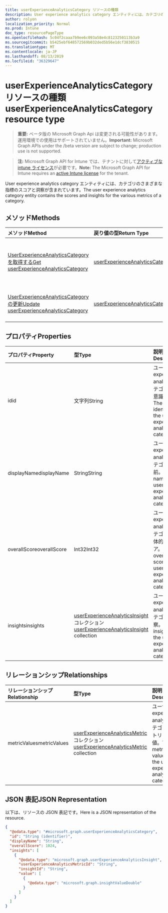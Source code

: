```yaml
---
title: userExperienceAnalyticsCategory リソースの種類
description: User experience analytics category エンティティには、カテゴリのさまざまな指標のスコアと洞察が含まれています。
author: rolyon
localization_priority: Normal
ms.prod: Intune
doc_type: resourcePageType
ms.openlocfilehash: 5c04f2caaa7b9ee6c093a58e4c8123250113b3a9
ms.sourcegitcommit: b5425ebf648572569b032ded5b56e1dcf3830515
ms.translationtype: MT
ms.contentlocale: ja-JP
ms.lasthandoff: 08/13/2019
ms.locfileid: "36329647"
---
```

# <a name="userexperienceanalyticscategory-resource-type"></a><span data-ttu-id="a065c-103">userExperienceAnalyticsCategory リソースの種類</span><span class="sxs-lookup"><span data-stu-id="a065c-103">userExperienceAnalyticsCategory resource type</span></span>

> <span data-ttu-id="a065c-104">**重要:** ベータ版の Microsoft Graph Api は変更される可能性があります。運用環境での使用はサポートされていません。</span><span class="sxs-lookup"><span data-stu-id="a065c-104">**Important:** Microsoft Graph APIs under the /beta version are subject to change; production use is not supported.</span></span>

> <span data-ttu-id="a065c-105">**注:** Microsoft Graph API for Intune では、テナントに対して[アクティブな intune ライセンス](https://go.microsoft.com/fwlink/?linkid=839381)が必要です。</span><span class="sxs-lookup"><span data-stu-id="a065c-105">**Note:** The Microsoft Graph API for Intune requires an [active Intune license](https://go.microsoft.com/fwlink/?linkid=839381) for the tenant.</span></span>

<span data-ttu-id="a065c-106">User experience analytics category エンティティには、カテゴリのさまざまな指標のスコアと洞察が含まれています。</span><span class="sxs-lookup"><span data-stu-id="a065c-106">The user experience analytics category entity contains the scores and insights for the various metrics of a category.</span></span>

## <a name="methods"></a><span data-ttu-id="a065c-107">メソッド</span><span class="sxs-lookup"><span data-stu-id="a065c-107">Methods</span></span>
|<span data-ttu-id="a065c-108">メソッド</span><span class="sxs-lookup"><span data-stu-id="a065c-108">Method</span></span>|<span data-ttu-id="a065c-109">戻り値の型</span><span class="sxs-lookup"><span data-stu-id="a065c-109">Return Type</span></span>|<span data-ttu-id="a065c-110">説明</span><span class="sxs-lookup"><span data-stu-id="a065c-110">Description</span></span>|
|:---|:---|:---|
|[<span data-ttu-id="a065c-111">UserExperienceAnalyticsCategory を取得する</span><span class="sxs-lookup"><span data-stu-id="a065c-111">Get userExperienceAnalyticsCategory</span></span>](../api/intune-devices-userexperienceanalyticscategory-get.md)|[<span data-ttu-id="a065c-112">userExperienceAnalyticsCategory</span><span class="sxs-lookup"><span data-stu-id="a065c-112">userExperienceAnalyticsCategory</span></span>](../resources/intune-devices-userexperienceanalyticscategory.md)|<span data-ttu-id="a065c-113">[UserExperienceAnalyticsCategory](../resources/intune-devices-userexperienceanalyticscategory.md)オブジェクトのプロパティとリレーションシップを読み取ります。</span><span class="sxs-lookup"><span data-stu-id="a065c-113">Read properties and relationships of the [userExperienceAnalyticsCategory](../resources/intune-devices-userexperienceanalyticscategory.md) object.</span></span>|
|[<span data-ttu-id="a065c-114">UserExperienceAnalyticsCategory の更新</span><span class="sxs-lookup"><span data-stu-id="a065c-114">Update userExperienceAnalyticsCategory</span></span>](../api/intune-devices-userexperienceanalyticscategory-update.md)|[<span data-ttu-id="a065c-115">userExperienceAnalyticsCategory</span><span class="sxs-lookup"><span data-stu-id="a065c-115">userExperienceAnalyticsCategory</span></span>](../resources/intune-devices-userexperienceanalyticscategory.md)|<span data-ttu-id="a065c-116">[UserExperienceAnalyticsCategory](../resources/intune-devices-userexperienceanalyticscategory.md)オブジェクトのプロパティを更新します。</span><span class="sxs-lookup"><span data-stu-id="a065c-116">Update the properties of a [userExperienceAnalyticsCategory](../resources/intune-devices-userexperienceanalyticscategory.md) object.</span></span>|

## <a name="properties"></a><span data-ttu-id="a065c-117">プロパティ</span><span class="sxs-lookup"><span data-stu-id="a065c-117">Properties</span></span>
|<span data-ttu-id="a065c-118">プロパティ</span><span class="sxs-lookup"><span data-stu-id="a065c-118">Property</span></span>|<span data-ttu-id="a065c-119">型</span><span class="sxs-lookup"><span data-stu-id="a065c-119">Type</span></span>|<span data-ttu-id="a065c-120">説明</span><span class="sxs-lookup"><span data-stu-id="a065c-120">Description</span></span>|
|:---|:---|:---|
|<span data-ttu-id="a065c-121">id</span><span class="sxs-lookup"><span data-stu-id="a065c-121">id</span></span>|<span data-ttu-id="a065c-122">文字列</span><span class="sxs-lookup"><span data-stu-id="a065c-122">String</span></span>|<span data-ttu-id="a065c-123">ユーザー experience analytics カテゴリの一意識別子。</span><span class="sxs-lookup"><span data-stu-id="a065c-123">The unique identifier of the user experience analytics category.</span></span>|
|<span data-ttu-id="a065c-124">displayName</span><span class="sxs-lookup"><span data-stu-id="a065c-124">displayName</span></span>|<span data-ttu-id="a065c-125">String</span><span class="sxs-lookup"><span data-stu-id="a065c-125">String</span></span>|<span data-ttu-id="a065c-126">ユーザー experience analytics カテゴリの名前。</span><span class="sxs-lookup"><span data-stu-id="a065c-126">The name of the user experience analytics category.</span></span>|
|<span data-ttu-id="a065c-127">overallScore</span><span class="sxs-lookup"><span data-stu-id="a065c-127">overallScore</span></span>|<span data-ttu-id="a065c-128">Int32</span><span class="sxs-lookup"><span data-stu-id="a065c-128">Int32</span></span>|<span data-ttu-id="a065c-129">ユーザー experience analytics カテゴリの全体的なスコア。</span><span class="sxs-lookup"><span data-stu-id="a065c-129">The overall score of the user experience analytics category.</span></span>|
|<span data-ttu-id="a065c-130">insights</span><span class="sxs-lookup"><span data-stu-id="a065c-130">insights</span></span>|<span data-ttu-id="a065c-131">[userExperienceAnalyticsInsight](../resources/intune-devices-userexperienceanalyticsinsight.md)コレクション</span><span class="sxs-lookup"><span data-stu-id="a065c-131">[userExperienceAnalyticsInsight](../resources/intune-devices-userexperienceanalyticsinsight.md) collection</span></span>|<span data-ttu-id="a065c-132">ユーザー experience analytics カテゴリの洞察。</span><span class="sxs-lookup"><span data-stu-id="a065c-132">The insights for the user experience analytics category.</span></span>|

## <a name="relationships"></a><span data-ttu-id="a065c-133">リレーションシップ</span><span class="sxs-lookup"><span data-stu-id="a065c-133">Relationships</span></span>
|<span data-ttu-id="a065c-134">リレーションシップ</span><span class="sxs-lookup"><span data-stu-id="a065c-134">Relationship</span></span>|<span data-ttu-id="a065c-135">型</span><span class="sxs-lookup"><span data-stu-id="a065c-135">Type</span></span>|<span data-ttu-id="a065c-136">説明</span><span class="sxs-lookup"><span data-stu-id="a065c-136">Description</span></span>|
|:---|:---|:---|
|<span data-ttu-id="a065c-137">metricValues</span><span class="sxs-lookup"><span data-stu-id="a065c-137">metricValues</span></span>|<span data-ttu-id="a065c-138">[userExperienceAnalyticsMetric](../resources/intune-devices-userexperienceanalyticsmetric.md)コレクション</span><span class="sxs-lookup"><span data-stu-id="a065c-138">[userExperienceAnalyticsMetric](../resources/intune-devices-userexperienceanalyticsmetric.md) collection</span></span>|<span data-ttu-id="a065c-139">ユーザー experience analytics カテゴリのメトリック値。</span><span class="sxs-lookup"><span data-stu-id="a065c-139">The metric values for the user experience analytics category.</span></span>|

## <a name="json-representation"></a><span data-ttu-id="a065c-140">JSON 表記</span><span class="sxs-lookup"><span data-stu-id="a065c-140">JSON Representation</span></span>
<span data-ttu-id="a065c-141">以下は、リソースの JSON 表記です。</span><span class="sxs-lookup"><span data-stu-id="a065c-141">Here is a JSON representation of the resource.</span></span>
<!-- {
  "blockType": "resource",
  "keyProperty": "id",
  "@odata.type": "microsoft.graph.userExperienceAnalyticsCategory"
}
-->
``` json
{
  "@odata.type": "#microsoft.graph.userExperienceAnalyticsCategory",
  "id": "String (identifier)",
  "displayName": "String",
  "overallScore": 1024,
  "insights": [
    {
      "@odata.type": "microsoft.graph.userExperienceAnalyticsInsight",
      "userExperienceAnalyticsMetricId": "String",
      "insightId": "String",
      "value": [
        {
          "@odata.type": "microsoft.graph.insightValueDouble"
        }
      ]
    }
  ]
}
```



